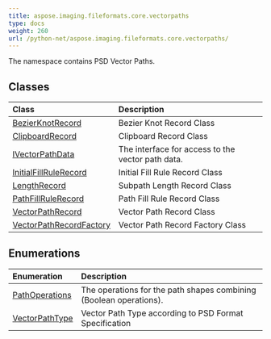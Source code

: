 ```yaml
---
title: aspose.imaging.fileformats.core.vectorpaths
type: docs
weight: 260
url: /python-net/aspose.imaging.fileformats.core.vectorpaths/
---
```



The namespace contains PSD Vector Paths.

## **Classes**
|**Class**|**Description**|
| :- | :- |
|[BezierKnotRecord](/imaging/python-net/aspose.imaging.fileformats.core.vectorpaths/bezierknotrecord/)|Bezier Knot Record Class|
|[ClipboardRecord](/imaging/python-net/aspose.imaging.fileformats.core.vectorpaths/clipboardrecord/)|Clipboard Record Class|
|[IVectorPathData](/imaging/python-net/aspose.imaging.fileformats.core.vectorpaths/ivectorpathdata/)|The interface for access to the vector path data.|
|[InitialFillRuleRecord](/imaging/python-net/aspose.imaging.fileformats.core.vectorpaths/initialfillrulerecord/)|Initial Fill Rule Record Class|
|[LengthRecord](/imaging/python-net/aspose.imaging.fileformats.core.vectorpaths/lengthrecord/)|Subpath Length Record Class|
|[PathFillRuleRecord](/imaging/python-net/aspose.imaging.fileformats.core.vectorpaths/pathfillrulerecord/)|Path Fill Rule Record Class|
|[VectorPathRecord](/imaging/python-net/aspose.imaging.fileformats.core.vectorpaths/vectorpathrecord/)|Vector Path Record Class|
|[VectorPathRecordFactory](/imaging/python-net/aspose.imaging.fileformats.core.vectorpaths/vectorpathrecordfactory/)|Vector Path Record Factory Class|
## **Enumerations**
|**Enumeration**|**Description**|
| :- | :- |
|[PathOperations](/imaging/python-net/aspose.imaging.fileformats.core.vectorpaths/pathoperations/)|The operations for the path shapes combining (Boolean operations).|
|[VectorPathType](/imaging/python-net/aspose.imaging.fileformats.core.vectorpaths/vectorpathtype/)|Vector Path Type according to PSD Format Specification|
